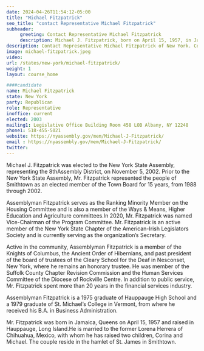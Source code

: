 ```yaml
---
date: 2024-04-26T11:54:12-05:00
title: "Michael Fitzpatrick"
seo_title: "contact Representative Michael Fitzpatrick"
subheader:
     greeting: Contact Representative Michael Fitzpatrick
     description: Michael J. Fitzpatrick, born on April 15, 1957, in Jamaica, Queens, is a distinguished member of the New York State Assembly. He represents the 8th District, which includes portions of Islip and Smithtown, including Kings Park, Nesconset, St. James, Village of the Branch, Head of the Harbor, and Nissequogue in Suffolk County on Long Island.
description: Contact Representative Michael Fitzpatrick of New York. Contact information for Michael Fitzpatrick includes email address, phone number, and mailing address.
image: michael-fitzpatrick.jpeg
video:
url: /states/new-york/michael-fitzpatrick/
weight: 1
layout: course_home

####candidate
name: Michael Fitzpatrick
state: New York
party: Republican
role: Representative
inoffice: current
elected: 2003
mailing1: Legislative Office Building Room 458 LOB Albany, NY 12248
phone1: 518-455-5021
website: https://nyassembly.gov/mem/Michael-J-Fitzpatrick/
email : https://nyassembly.gov/mem/Michael-J-Fitzpatrick/
twitter:
---
```


Michael J. Fitzpatrick was elected to the New York State Assembly, representing the 8thAssembly District, on November 5, 2002. Prior to the New York State Assembly, Mr. Fitzpatrick represented the people of Smithtown as an elected member of the Town Board for 15 years, from 1988 through 2002.

Assemblyman Fitzpatrick serves as the Ranking Minority Member on the Housing Committee and is also a member of the Ways & Means, Higher Education and Agriculture committees.In 2020, Mr. Fitzpatrick was named Vice-Chairman of the Program Committee. Mr. Fitzpatrick is an active member of the New York State Chapter of the American-Irish Legislators Society and is currently serving as the organization’s Secretary.

Active in the community, Assemblyman Fitzpatrick is a member of the Knights of Columbus, the Ancient Order of Hibernians, and past president of the board of trustees of the Cleary School for the Deaf in Nesconset, New York, where he remains an honorary trustee. He was member of the Suffolk County Chapter Revision Commission and the Human Services Committee of the Diocese of Rockville Centre. In addition to public service, Mr. Fitzpatrick spent more than 20 years in the financial services industry.

Assemblyman Fitzpatrick is a 1975 graduate of Hauppauge High School and a 1979 graduate of St. Michael’s College in Vermont, from where he received his B.A. in Business Administration.

Mr. Fitzpatrick was born in Jamaica, Queens on April 15, 1957 and raised in Hauppauge, Long Island.He is married to the former Lorena Herrera of Chihuahua, Mexico, with whom he has raised two children, Corina and Michael. The couple reside in the hamlet of St. James in Smithtown.

